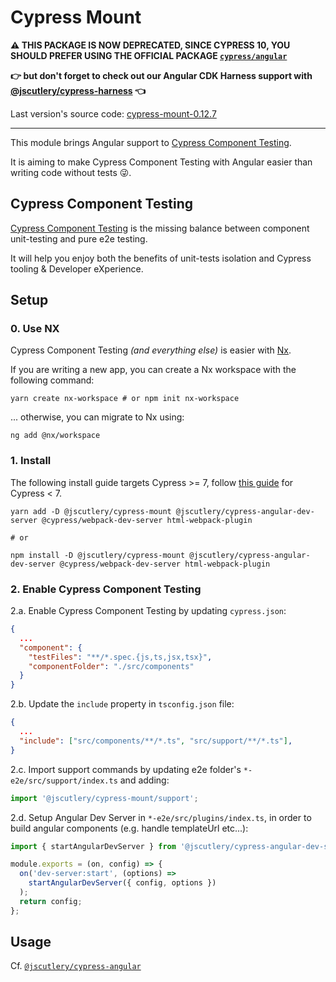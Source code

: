 # Cypress Mount

**⚠️ THIS PACKAGE IS NOW DEPRECATED, SINCE CYPRESS 10, YOU SHOULD PREFER USING THE OFFICIAL PACKAGE [`cypress/angular`](https://github.com/cypress-io/cypress/tree/develop/npm/angular)**

**👉 but don't forget to check out our Angular CDK Harness support with [@jscutlery/cypress-harness](../cypress-harness) 👈**

Last version's source code: [cypress-mount-0.12.7](https://github.com/jscutlery/devkit/tree/3d7519f2ed1cf964c3cf86cd6a57f70ee57680ec)

<hr>

This module brings Angular support to [Cypress Component Testing](https://docs.cypress.io/guides/component-testing/introduction.html#What-is-Cypress-Component-Testing).

It is aiming to make Cypress Component Testing with Angular easier than writing code without tests 😜.

## Cypress Component Testing

[Cypress Component Testing](https://docs.cypress.io/guides/component-testing/introduction.html#What-is-Cypress-Component-Testing) is the missing balance between component unit-testing and pure e2e testing.

It will help you enjoy both the benefits of unit-tests isolation and Cypress tooling & Developer eXperience.

## Setup

### 0. Use NX

Cypress Component Testing _(and everything else)_ is easier with [Nx](https://nx.dev/latest/angular/getting-started/why-nx).

If you are writing a new app, you can create a Nx workspace with the following command:

```shell
yarn create nx-workspace # or npm init nx-workspace
```

... otherwise, you can migrate to Nx using:

```shell
ng add @nx/workspace
```

### 1. Install

The following install guide targets Cypress >= 7, follow [this guide](./docs/experimental-install.md) for Cypress < 7.

```shell
yarn add -D @jscutlery/cypress-mount @jscutlery/cypress-angular-dev-server @cypress/webpack-dev-server html-webpack-plugin

# or

npm install -D @jscutlery/cypress-mount @jscutlery/cypress-angular-dev-server @cypress/webpack-dev-server html-webpack-plugin
```

### 2. Enable Cypress Component Testing

2.a. Enable Cypress Component Testing by updating `cypress.json`:

```json
{
  ...
  "component": {
    "testFiles": "**/*.spec.{js,ts,jsx,tsx}",
    "componentFolder": "./src/components"
  }
}
```

2.b. Update the `include` property in `tsconfig.json` file:

```json
{
  ...
  "include": ["src/components/**/*.ts", "src/support/**/*.ts"],
}
```

2.c. Import support commands by updating e2e folder's `*-e2e/src/support/index.ts` and adding:

```ts
import '@jscutlery/cypress-mount/support';
```

2.d. Setup Angular Dev Server in `*-e2e/src/plugins/index.ts`, in order to build angular components (e.g. handle templateUrl etc...):

```ts
import { startAngularDevServer } from '@jscutlery/cypress-angular-dev-server';

module.exports = (on, config) => {
  on('dev-server:start', (options) =>
    startAngularDevServer({ config, options })
  );
  return config;
};
```

## Usage

Cf. [`@jscutlery/cypress-angular`](../../packages/cypress-angular)
